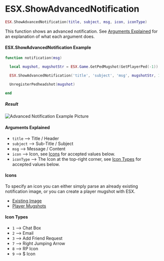 # ESX.ShowAdvancedNotification

```lua
ESX.ShowAdvancedNotification(title, subject, msg, icon, iconType)
```

This function shows an advanced notification. See [Arguments Explained](#arguments-explained) for an explanation of what each argument does.

#### ESX.ShowAdvancedNotification Example

```lua
function notification(msg)

  local mugshot, mugshotStr = ESX.Game.GetPedMugshot(GetPlayerPed(-1))

  ESX.ShowAdvancedNotification('title', 'subject', 'msg', mugshotStr, 1)

  UnregisterPedheadshot(mugshot)

end
```

##### Result

![Advanced Notification Example Picture](https://i.imgur.com/bX1oxrF.jpg)

#### Arguments Explained

* `title` --> Title / Header
* `subject` --> Sub-Title / Subject
* `msg` --> Message / Content
* `icon` --> Icon, see [Icons](#icons) for accepted values below.
* `iconType` --> The Icon at the top-right corner, see [Icon Types](#icons-types) for accepted values below.

#### Icons

To specify an icon you can either simply parse an already existing notification image, or you can create a player mugshot with ESX.

* [Existing Image](https://wiki.gtanet.work/index.php?title=Notification_Pictures)
* [Player Mugshots](game/getpedmugshot.md)

#### Icon Types

* `1` --> Chat Box
* `2` --> Email
* `3` --> Add Friend Request
* `7` --> Right Jumping Arrow
* `8` --> RP Icon
* `9` --> $ Icon
